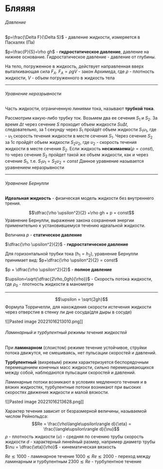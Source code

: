 # Бляяяя

###### Давление
$p=\frac{\Delta F}{\Delta S}$ - давление жидкости, измеряется в Паскалях (Па)

$p=\frac{P}{S}=\rho gh$ - **гидростатическое давление**, давление на нижнее основание.
Гидростатическое давление - давление от глубины.

На тело, погруженное в жидкость, действует направленная вверх выталкивающая сила $F_A$.
$F_A=\rho gV$ - закон Архимеда, 
где $\rho$ - плотность жидкости, 
$V$ - объем погруженного в жидкость тела
***
###### Уравнение неразрывности
Часть жидкости, ограниченную линиями тока, называют **трубкой тока**.

Рассмотрим какую-либо трубку ток. Возьмем два ее сечения $S_1$ и $S_2$. За время $\Delta t$ через сечение $S$ проходит объем жидкости $S\upsilon \Delta t$, следовательно, за 1 секунду через $S_1$ пройдёт объем жидкости $S_1\upsilon_1$, где - $\upsilon_1$ скорость течения жидкости в месте сечения $S_1$. Через сечение $S_2$ за 1с пройдёт объем жидкости $S_2\upsilon_2$, где $\upsilon_2$ - скорость течения жидкости в месте сечения $S_2$. Если жидкость **несжимаема**($\rho = const$), то через сечение $S_2$ пройдет такой же объем жидкости, как и через сечение $S_1$, т.е.
$S_1\upsilon_1=S_2\upsilon_2=const$
Данное уравнение называется уравнением неразрывности
***
###### Уравнение Бернулли
**Идеальная жидкость** - физическая модель жидкости без внутреннего трения.

$$\dfrac{\rho \upsilon^2}{2} +\rho gh + p = const$$Уравнение Бернулли, выражение закона сохранения энергии применительно к установившемуся течению идеальной жидкости.

Величина $p$ - **статическое давление**

$\dfrac{\rho \upsilon^2}{2}$ - **гидростатическое давление**

Для горизонтальной трубки тока ($h_1=h_2$), уравнение Бернулли принимает вид:
$p+\dfrac{\rho \upsilon^2}{2}  = const$

$p + \dfrac{\rho \upsilon^2}{2}$ - **полное давление**

$\upsilon=\sqrt{\dfrac{2\rho_0gh}{\rho}}$ - Скорость потока жидкости, где $\rho_0$ - плотность жидкости в манометре



***
$$\upsilon = \sqrt{2gh}$$
Формула Торричелли, для нахождения скорости истечения жидкости через отверстие в стенку ли дне сосуда(для дыры в сосуде)

![[Pasted image 20221016213010.png]]

###### Ламинарный и турбулентный режимы течения жидкостей
При **ламинарном** (слоистом) режиме течение устойчивое, струйки потока движутся, не смешиваясь, нет пульсации скоростей и давлений. 

**Турбулентный** (вихревым) режим характеризуется беспорядочным перемещением конечных масс жидкости, сильно перемешивающихся между собой, наблюдаются пульсации скоростей и давлений.

Ламинарные потоки возникают в условиях медленного течения и в вязких жидкостях, турбулентные потоки возникают при высоких скоростях движения жидкости и малой вязкости.

![[Pasted image 20221016213628.png]]

Характер течения зависит от безразмерной величины, называемой числом Рейнольдса:
$$Re = \frac{\rho\langle\upsilon\rangle d}{\eta} = \frac{\langle\upsilon\rangle d}{\nu}$$
$\rho$ - плотность жидкости
$\langle\upsilon\rangle$ - средняя по сечению трубы скорость жидкости
$d$ - характерный линейный размер, например диаметр трубы
$\nu = \dfrac{\eta}{\rho}$ - кинематическая вязкость

$Re \lesssim 1000$ - ламинарное течение 
$1000 \lesssim Re \lesssim 2000$ - переход между ламинарным и турбулентным
$2300 \lesssim Re$ - турбулентное течение